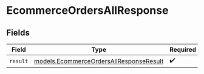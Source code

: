 # EcommerceOrdersAllResponse


## Fields

| Field                                                                                    | Type                                                                                     | Required                                                                                 | Description                                                                              |
| ---------------------------------------------------------------------------------------- | ---------------------------------------------------------------------------------------- | ---------------------------------------------------------------------------------------- | ---------------------------------------------------------------------------------------- |
| `result`                                                                                 | [models.EcommerceOrdersAllResponseResult](../models/ecommerceordersallresponseresult.md) | :heavy_check_mark:                                                                       | N/A                                                                                      |
